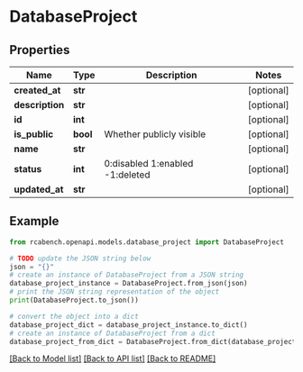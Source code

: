 # DatabaseProject


## Properties

Name | Type | Description | Notes
------------ | ------------- | ------------- | -------------
**created_at** | **str** |  | [optional] 
**description** | **str** |  | [optional] 
**id** | **int** |  | [optional] 
**is_public** | **bool** | Whether publicly visible | [optional] 
**name** | **str** |  | [optional] 
**status** | **int** | 0:disabled 1:enabled -1:deleted | [optional] 
**updated_at** | **str** |  | [optional] 

## Example

```python
from rcabench.openapi.models.database_project import DatabaseProject

# TODO update the JSON string below
json = "{}"
# create an instance of DatabaseProject from a JSON string
database_project_instance = DatabaseProject.from_json(json)
# print the JSON string representation of the object
print(DatabaseProject.to_json())

# convert the object into a dict
database_project_dict = database_project_instance.to_dict()
# create an instance of DatabaseProject from a dict
database_project_from_dict = DatabaseProject.from_dict(database_project_dict)
```
[[Back to Model list]](../README.md#documentation-for-models) [[Back to API list]](../README.md#documentation-for-api-endpoints) [[Back to README]](../README.md)



